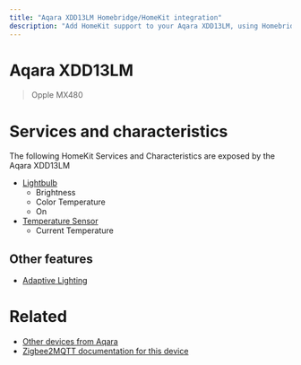 ```yaml
---
title: "Aqara XDD13LM Homebridge/HomeKit integration"
description: "Add HomeKit support to your Aqara XDD13LM, using Homebridge, Zigbee2MQTT and homebridge-z2m."
---
```

<!---
This file has been GENERATED using src/docgen/docgen.ts
DO NOT EDIT THIS FILE MANUALLY!
-->
# Aqara XDD13LM
> Opple MX480


# Services and characteristics
The following HomeKit Services and Characteristics are exposed by
the Aqara XDD13LM

* [Lightbulb](../../light.md)
  * Brightness
  * Color Temperature
  * On
* [Temperature Sensor](../../sensors.md)
  * Current Temperature

## Other features
* [Adaptive Lighting](../../light.md)

# Related
* [Other devices from Aqara](../index.md#aqara)
* [Zigbee2MQTT documentation for this device](https://www.zigbee2mqtt.io/devices/XDD13LM.html)